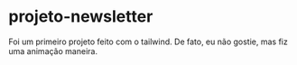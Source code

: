 # projeto-newsletter
 
Foi um primeiro projeto feito com o tailwind. De fato, eu não gostie, mas fiz uma animação maneira.
